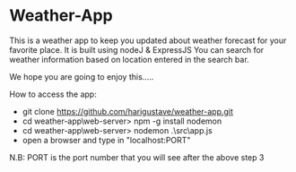 # Weather-App

This is a weather app to keep you updated about weather forecast for your favorite place. It is built using nodeJ & ExpressJS
You can search for weather information based on location entered in the search bar.

We hope you are going to enjoy this.....

How to access the app:  

* git clone https://github.com/harigustave/weather-app.git
* cd weather-app\web-server> npm -g install nodemon
* cd weather-app\web-server> nodemon .\src\app.js
* open a browser and type in "localhost:PORT"

N.B: PORT is the port number that you will see after the above step 3